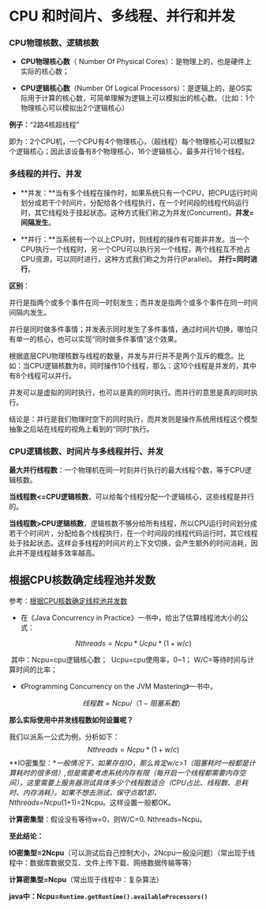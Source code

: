 # CPU 和时间片、多线程、并行和并发



### CPU物理核数、逻辑核数

- **CPU物理核心数**（ Number Of Physical Cores）：是物理上的，也是硬件上实际的核心数；

- **CPU逻辑核心数**（Number Of Logical Processors）：是逻辑上的，是OS实际用于计算的核心数，可简单理解为逻辑上可以模拟出的核心数。（比如：1个物理核心可以模拟出2个逻辑核心）

**例子：**“2路4核超线程”

即为：2个CPU机，一个CPU有4个物理核心，（超线程）每个物理核心可以模拟2个逻辑核心；因此该设备有8个物理核心，16个逻辑核心，最多并行16个线程。



### 多线程的并行、并发

- **并发：**当有多个线程在操作时，如果系统只有一个CPU，把CPU运行时间划分成若干个时间片，分配给各个线程执行，在一个时间段的线程代码运行时，其它线程处于挂起状态。这种方式我们称之为并发(Concurrent)。**并发=间隔发生**。

- **并行：**当系统有一个以上CPU时，则线程的操作有可能非并发。当一个CPU执行一个线程时，另一个CPU可以执行另一个线程，两个线程互不抢占CPU资源，可以同时进行，这种方式我们称之为并行(Parallel)。 **并行=同时进行**。

**区别**：

并行是指两个或多个事件在同一时刻发生；而并发是指两个或多个事件在同一时间间隔内发生。

并行是同时做多件事情；并发表示同时发生了多件事情，通过时间片切换，哪怕只有单一的核心，也可以实现“同时做多件事情”这个效果。

根据底层CPU物理核数与线程的数量，并发与并行并不是两个互斥的概念。比如：当CPU逻辑核数为8，同时操作10个线程，那么：这10个线程是并发的，其中有8个线程可以并行。

并发可以是虚拟的同时执行，也可以是真的同时执行。而并行的意思是真的同时执行。

结论是：并行是我们物理时空下的同时执行，而并发则是操作系统用线程这个模型抽象之后站在线程的视角上看到的“同时”执行。



### CPU逻辑核数、时间片与多线程并行、并发

**最大并行线程数**：一个物理机在同一时刻并行执行的最大线程个数，等于CPU逻辑核数。

**当线程数<=CPU逻辑核数**，可以给每个线程分配一个逻辑核心，这些线程是并行的。

**当线程数>CPU逻辑核数**，逻辑核数不够分给所有线程，所以CPU运行时间划分成若干个时间片，分配给各个线程执行，在一个时间段的线程代码运行时，其它线程处于挂起状态。这样会多线程的时间片的上下文切换，会产生额外的时间消耗，因此并不是线程越多效率越高。



## 根据CPU核数确定线程池并发数

参考：[根据CPU核数确定线程池并发数](https://www.cnblogs.com/dennyzhangdd/p/6909771.html)

- 在《Java Concurrency in Practice》一书中，给出了估算线程池大小的公式：

$$
Nthreads=Ncpu*Ucpu*(1+w/c)
$$

​		其中：Ncpu=cpu逻辑核心数；
​				   Ucpu=cpu使用率，0~1；
​				   W/C=等待时间与计算时间的比率；

- 《Programming Concurrency on the JVM Mastering》一书中，

$$
线程数=Ncpu/（1-阻塞系数）
$$



**那么实际使用中并发线程数如何设置呢？**

我们以派系一公式为例，分析如下：
$$
Nthreads=Ncpu*(1+w/c)
$$
**IO密集型：**一般情况下，如果存在IO，那么肯定w/c>1（阻塞耗时一般都是计算耗时的很多倍）,但是需要考虑系统内存有限（每开启一个线程都需要内存空间），这里需要上服务器测试具体多少个线程数适合（CPU占比、线程数、总耗时、内存消耗）。如果不想去测试，保守点取1即，Nthreads=Ncpu*(1+1)=2Ncpu。这样设置一般都OK。

**计算密集型**：假设没有等待w=0，则W/C=0. Nthreads=Ncpu。



**至此结论：**

**IO密集型=2Ncpu**（可以测试后自己控制大小，2Ncpu一般没问题）（常出现于线程中：数据库数据交互、文件上传下载、网络数据传输等等）

**计算密集型=Ncpu**（常出现于线程中：复杂算法）

**java中：Ncpu=`Runtime.getRuntime().availableProcessors()`**



